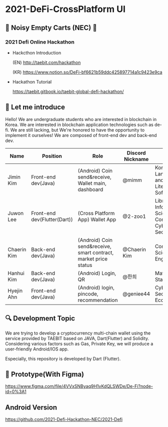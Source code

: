 # 2021-DeFi-CrossPlatform UI
## 🛒 Noisy Empty Carts (NEC) 🛒
### 2021 Defi Online Hackathon

* Hackcthon Introduction

  (EN) http://taebit.com/hackathon 

  (KR) https://www.notion.so/DeFi-bf6621b59ddc425897714a1c9423e9ca

* Hackathon Tutorial

  https://taebit.gitbook.io/taebit-global-defi-hackathon/
  
## 🤩 Let me introduce
Hello! We are undergraduate students who are interested in blockchain in Korea. 
We are interested in blockchain application technologies such as de-fi.
We are still lacking, but We're honored to have the opportunity to implement it ourselves!
We are composed of front-end dev and back-end dev.

| Name 	| Position 	| Role 	| Discord Nickname | Major |
|------	|----------	|------	|---------	|---	|
| Jimin Kim |  Front-end dev(Java) 	| (Android) Coin send&receive, Wallet main, dashboard	| @mimm | Korean Language and Literature, Software	|
| Juwon Lee | Front-end dev(Flutter(Dart))	| (Cross Platform App) Wallet App | @2-zoo1 | Library and Information Science, Computer Cyber Security |
| Chaerin Kim | Back-end dev(Java)	| (Android) Coin send&receive, smart contract, market price status | @Chaerin Kim  	| Computer Science and Engineering |
| Hanhui Kim | Back-end dev(Java) | (Android) Login, QR	| @한희	| Mathematics, Statistics |
| Hyejin Ahn	| Front-end dev(Java) 	| (Android) login, pincode, recommendation	| @geniee44 	| Cyber Security, Economy |


## 🔍 Development Topic
We are trying to develop a cryptocurrency multi-chain wallet using the service provided by TAEBIT based on JAVA, Dart(Flutter) and Solidity. Considering various factors such as Gas, Private Key, we will produce a user-friendly Android/IOS app.

Especially, this repository is developed by Dart (Flutter).


## 🎨 Prototype(With Figma)
https://www.figma.com/file/4VVxSNByaq9H1vKdQLSWDe/De-Fi?node-id=0%3A1

## Android Version
https://github.com/2021-Defi-Hackathon-NEC/2021-Defi
